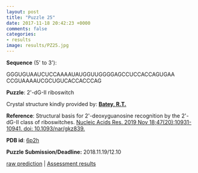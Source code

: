 ```yaml
---
layout: post
title: "Puzzle 25"
date: 2017-11-18 20:42:23 +0000
comments: false
categories: 
- results
image: results/PZ25.jpg
---
```

**Sequence** (5' to 3'): 

GGGUGUAAUCUCCAAAAUAUGGUUGGGGAGCCUCCACCAGUGAA
CCGUAAAAUCGCUGUCACCACCCAG    

**Puzzle**:
2'-dG-II riboswitch 

Crystal structure kindly provided by: [**Batey, R.T.**](https://www.colorado.edu/biochemistry/robert-batey)

**Reference**:
Structural basis for 2'-deoxyguanosine recognition by the 2'-dG-II class of riboswitches. [Nucleic Acids Res. 2019 Nov 18;47(20):10931-10941. doi: 10.1093/nar/gkz839.](https://www.ncbi.nlm.nih.gov/pubmed/?term=31598729)

**PDB id**: [6p2h](http://www.rcsb.org/pdb/explore/explore.do?structureId=6p2h) 

**Puzzle Submission/Deadline:** 2018.11.19/12.10

[raw prediction](https://github.com/rnapuzzles/rnapuzzles.github.io/tree/master/data/PZ25/pdb)    &#124;  [Assessment results](/table/2000/01/01/PZ25-3d/)
